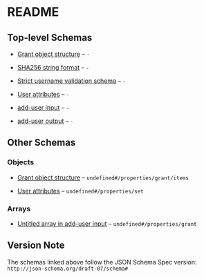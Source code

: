 # README

## Top-level Schemas

*   [Grant object structure](./user-grants.md "A grant object establishes a relation between a role and the cluster objects matching the \"on\" clause") – `-`

*   [SHA256 string format](./sha256-string.md "A SHA256 string is 64 hexadecimal numbers long") – `-`

*   [Strict username validation schema](./username-strict.md "See https://www") – `-`

*   [User attributes](./user-attributes.md "Display name and similar") – `-`

*   [add-user input](./validate-input.md "Create a user account for the cluster administration web interface") – `-`

*   [add-user output](./validate-output.md "Output schema of the add-user action") – `-`

## Other Schemas

### Objects

*   [Grant object structure](./validate-input-properties-grant-grant-object-structure.md "A grant object establishes a relation between a role and the cluster objects matching the \"on\" clause") – `undefined#/properties/grant/items`

*   [User attributes](./validate-input-properties-user-attributes.md "Display name and similar") – `undefined#/properties/set`

### Arrays

*   [Untitled array in add-user input](./validate-input-properties-grant.md "A list of initial roles on the matching cluster objects") – `undefined#/properties/grant`

## Version Note

The schemas linked above follow the JSON Schema Spec version: `http://json-schema.org/draft-07/schema#`
